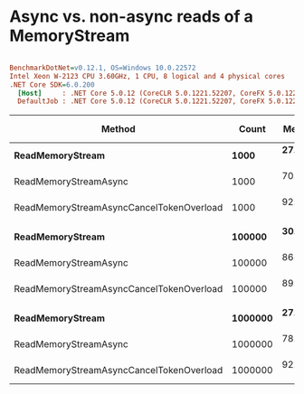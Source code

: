 # Async vs. non-async reads of a MemoryStream

``` ini

BenchmarkDotNet=v0.12.1, OS=Windows 10.0.22572
Intel Xeon W-2123 CPU 3.60GHz, 1 CPU, 8 logical and 4 physical cores
.NET Core SDK=6.0.200
  [Host]     : .NET Core 5.0.12 (CoreCLR 5.0.1221.52207, CoreFX 5.0.1221.52207), X64 RyuJIT
  DefaultJob : .NET Core 5.0.12 (CoreCLR 5.0.1221.52207, CoreFX 5.0.1221.52207), X64 RyuJIT


```
|                                   Method |   Count |     Mean |    Error |    StdDev | Ratio | RatioSD |  Gen 0 | Gen 1 | Gen 2 | Allocated |
|----------------------------------------- |-------- |---------:|---------:|----------:|------:|--------:|-------:|------:|------:|----------:|
|                         **ReadMemoryStream** |    **1000** | **27.07 ns** | **1.486 ns** |  **4.359 ns** |  **1.00** |    **0.00** | **0.0649** |     **-** |     **-** |     **280 B** |
|                    ReadMemoryStreamAsync |    1000 | 70.99 ns | 3.670 ns | 10.820 ns |  2.68 |    0.52 | 0.0815 |     - |     - |     352 B |
| ReadMemoryStreamAsyncCancelTokenOverload |    1000 | 92.91 ns | 3.848 ns | 11.102 ns |  3.54 |    0.73 | 0.0815 |     - |     - |     352 B |
|                                          |         |          |          |           |       |         |        |       |       |           |
|                         **ReadMemoryStream** |  **100000** | **30.37 ns** | **1.774 ns** |  **5.231 ns** |  **1.00** |    **0.00** | **0.0649** |     **-** |     **-** |     **280 B** |
|                    ReadMemoryStreamAsync |  100000 | 86.95 ns | 3.974 ns | 11.717 ns |  2.93 |    0.58 | 0.0815 |     - |     - |     352 B |
| ReadMemoryStreamAsyncCancelTokenOverload |  100000 | 89.40 ns | 3.583 ns | 10.564 ns |  3.03 |    0.62 | 0.0815 |     - |     - |     352 B |
|                                          |         |          |          |           |       |         |        |       |       |           |
|                         **ReadMemoryStream** | **1000000** | **27.70 ns** | **1.197 ns** |  **3.530 ns** |  **1.00** |    **0.00** | **0.0649** |     **-** |     **-** |     **280 B** |
|                    ReadMemoryStreamAsync | 1000000 | 78.98 ns | 3.515 ns | 10.365 ns |  2.91 |    0.57 | 0.0815 |     - |     - |     352 B |
| ReadMemoryStreamAsyncCancelTokenOverload | 1000000 | 92.77 ns | 4.089 ns | 11.993 ns |  3.41 |    0.63 | 0.0815 |     - |     - |     352 B |
